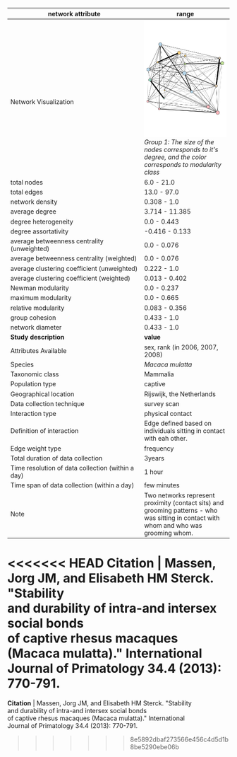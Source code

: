 network attribute|range
---|---
<img width=2500> Network Visualization | ![NetworkImage](/Networks/Network%20Visualizations/macaques_pugagonzalez_1.png) *Group 1: The size of the nodes corresponds to it's degree, and the color corresponds to modularity class*
total nodes|6.0 - 21.0
total edges|13.0 - 97.0
network density|0.308 - 1.0
average degree|3.714 - 11.385
degree heterogeneity|0.0 - 0.443
degree assortativity|-0.416 - 0.133
average betweenness centrality (unweighted)|0.0 - 0.076
average betweenness centrality (weighted)|0.0 - 0.076
average clustering coefficient (unweighted)|0.222 - 1.0
average clustering coefficient (weighted)|0.013 - 0.402
Newman modularity|0.0 - 0.237
maximum modularity|0.0 - 0.665
relative modularity|0.083 - 0.356
group cohesion|0.433 - 1.0
network diameter|0.433 - 1.0
**Study description**|**value**
Attributes Available|sex, rank (in 2006, 2007, 2008)
Species|*Macaca mulatta*
Taxonomic class|Mammalia
Population type|captive
Geographical location|Rijswijk, the Netherlands
Data collection technique|survey scan
Interaction type|physical contact
Definition of interaction|Edge defined based on individuals sitting in contact with eah other.
Edge weight type|frequency
Total duration of data collection|3years
Time resolution of data collection (within a day)|1 hour
Time span of data collection (within a day)|few minutes
Note|Two networks represent proximity (contact sits) and grooming patterns - who was sitting in contact with whom and who was grooming whom.
<<<<<<< HEAD
**Citation** | Massen, Jorg JM, and Elisabeth HM Sterck. "Stability <br> and durability of intra-and intersex social bonds <br> of captive rhesus macaques (Macaca mulatta)." International <br> Journal of Primatology 34.4 (2013): 770-791.
=======
**Citation** | Massen, Jorg JM, and Elisabeth HM Sterck. "Stability <br> and durability of intra-and intersex social bonds <br> of captive rhesus macaques (Macaca mulatta)." International <br> Journal of Primatology 34.4 (2013): 770-791.
>>>>>>> 8e5892dbaf273566e456c4d5d1b8be5290ebe06b
